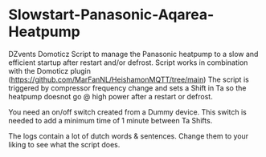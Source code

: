 # Slowstart-Panasonic-Aqarea-Heatpump
DZvents Domoticz Script to manage the Panasonic heatpump to a slow and efficient startup after restart and/or defrost.
Script works in combination with the Domoticz plugin (https://github.com/MarFanNL/HeishamonMQTT/tree/main)
The script is triggered by compressor frequency change and sets a Shift in Ta so the heatpump doesnot go @ high power after a restart or defrost.

You need an on/off switch created from a Dummy device. This switch is needed to add a minimum time of 1 minute between Ta Shifts.

The logs contain a lot of dutch words & sentences. Change them to your liking to see what the script does.
